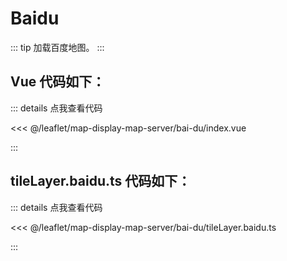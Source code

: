 <script setup>
// 解决打包错误 (window is not defined)
// VuePress 是在Node.js 服务端渲染，node没有window，所以报错ReferenceError: window is not defined
import { shallowRef, onMounted } from 'vue'    
const mapComponent = shallowRef(null)
onMounted(()=>{
    import('./index.vue').then(module => {
      mapComponent.value = module.default
    })
})
</script>

# Baidu

::: tip
加载百度地图。
:::

<component v-if="mapComponent" :is="mapComponent"></component>

## Vue 代码如下：

::: details 点我查看代码

<<< @/leaflet/map-display-map-server/bai-du/index.vue

:::

## tileLayer.baidu.ts 代码如下：

::: details 点我查看代码

<<< @/leaflet/map-display-map-server/bai-du/tileLayer.baidu.ts

:::
